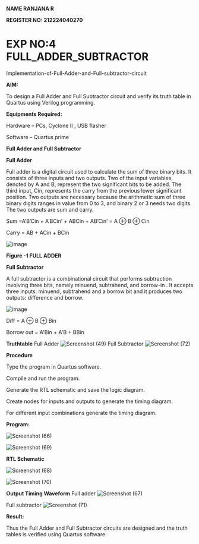 **NAME RANJANA R**

**REGISTER NO: 212224040270**

# EXP NO:4 FULL_ADDER_SUBTRACTOR

Implementation-of-Full-Adder-and-Full-subtractor-circuit

**AIM:**

To design a Full Adder and Full Subtractor circuit and verify its truth table in Quartus using Verilog programming.

**Equipments Required:**

Hardware – PCs, Cyclone II , USB flasher

Software – Quartus prime

**Full Adder and Full Subtractor**

**Full Adder**

Full adder is a digital circuit used to calculate the sum of three binary bits. It consists of three inputs and two outputs. Two of the input variables, denoted by A and B, represent the two significant bits to be added. The third input, Cin, represents the carry from the previous lower significant position. Two outputs are necessary because the arithmetic sum of three binary digits ranges in value from 0 to 3, and binary 2 or 3 needs two digits. The two outputs are sum and carry.

Sum =A’B’Cin + A’BCin’ + ABCin + AB’Cin’ = A ⊕ B ⊕ Cin 

Carry = AB + ACin + BCin

![image](https://github.com/naavaneetha/FULL_ADDER_SUBTRACTOR/assets/154305477/0f30ba51-5ffb-4198-845f-18e054f675e7)

**Figure -1 FULL ADDER**

**Full Subtractor**

A full subtractor is a combinational circuit that performs subtraction involving three bits, namely minuend, subtrahend, and borrow-in . It accepts three inputs: minuend, subtrahend and a borrow bit and it produces two outputs: difference and borrow.

![image](https://github.com/naavaneetha/FULL_ADDER_SUBTRACTOR/assets/154305477/02b24f51-ab51-4304-9ad6-7b81ffc1ead5)

Diff = A ⊕ B ⊕ Bin 

Borrow out = A'Bin + A'B + BBin

**Truthtable**
Full Adder
![Screenshot (49)](https://github.com/user-attachments/assets/823e0395-f6ec-475c-a2bf-6be49b3f7fb0)
Full Subtractor
![Screenshot (72)](https://github.com/user-attachments/assets/8b913326-e835-42f1-ace7-413e3d13f47d)



**Procedure**

Type the program in Quartus software.

Compile and run the program.

Generate the RTL schematic and save the logic diagram.

Create nodes for inputs and outputs to generate the timing diagram.

For different input combinations generate the timing diagram.

**Program:**

![Screenshot (66)](https://github.com/user-attachments/assets/d32b9451-4f26-4150-a78e-ff61107903fd)



![Screenshot (69)](https://github.com/user-attachments/assets/dcd73264-9ceb-4159-9553-f0bcd7aaf737)

**RTL Schematic**


![Screenshot (68)](https://github.com/user-attachments/assets/2968f80a-8ae2-48ba-b194-10e04dbc7bad)



![Screenshot (70)](https://github.com/user-attachments/assets/69f8e4e9-e336-4f88-a837-635b2fa178de)


**Output Timing Waveform**
Full adder
![Screenshot (67)](https://github.com/user-attachments/assets/23263333-d9c7-41b4-b343-028695b426a6)


Full subtractor
![Screenshot (71)](https://github.com/user-attachments/assets/f27456b4-e059-4d4a-ad39-2bba1fd3160a)


**Result:**

Thus the Full Adder and Full Subtractor circuits are designed and the truth tables is verified using Quartus software.



